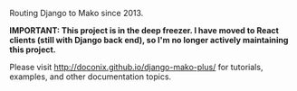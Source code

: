 Routing Django to Mako since 2013.

**IMPORTANT: This project is in the deep freezer. I have moved to React clients (still with Django back end), so I'm no longer actively maintaining this project.**

Please visit http://doconix.github.io/django-mako-plus/ for tutorials, examples, and other documentation topics.

